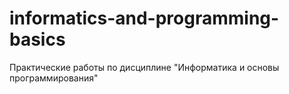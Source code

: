 # informatics-and-programming-basics
Практические работы по дисциплине "Информатика и основы программирования"
